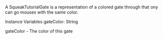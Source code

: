 A SqueakTutorialGate is a representation of a colored gate through that ony can go mouses with the same color.

Instance Variables
	gateColor:		String

gateColor
	- The color of this gate
